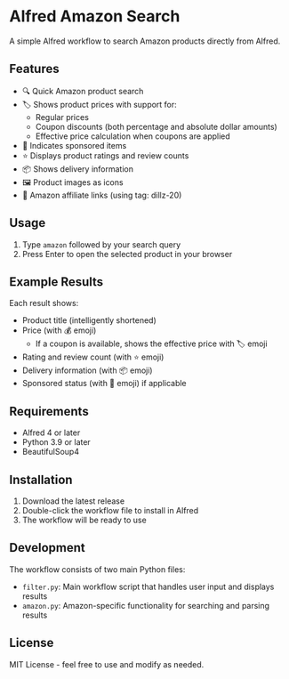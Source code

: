 # Alfred Amazon Search

A simple Alfred workflow to search Amazon products directly from Alfred.

## Features

- 🔍 Quick Amazon product search
- 🏷️ Shows product prices with support for:
  - Regular prices
  - Coupon discounts (both percentage and absolute dollar amounts)
  - Effective price calculation when coupons are applied
- 📢 Indicates sponsored items
- ⭐ Displays product ratings and review counts
- 📦 Shows delivery information
- 🖼️ Product images as icons
- 🔗 Amazon affiliate links (using tag: dillz-20)

## Usage

1. Type `amazon` followed by your search query
2. Press Enter to open the selected product in your browser

## Example Results

Each result shows:
- Product title (intelligently shortened)
- Price (with 💰 emoji)
  - If a coupon is available, shows the effective price with 🏷️ emoji
- Rating and review count (with ⭐ emoji)
- Delivery information (with 📦 emoji)
- Sponsored status (with 📢 emoji) if applicable

## Requirements

- Alfred 4 or later
- Python 3.9 or later
- BeautifulSoup4

## Installation

1. Download the latest release
2. Double-click the workflow file to install in Alfred
3. The workflow will be ready to use

## Development

The workflow consists of two main Python files:
- `filter.py`: Main workflow script that handles user input and displays results
- `amazon.py`: Amazon-specific functionality for searching and parsing results

## License

MIT License - feel free to use and modify as needed.
